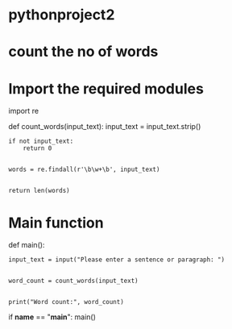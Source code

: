 # pythonproject2
# count the no of words
# Import the required modules
import re


def count_words(input_text):
    input_text = input_text.strip()


    if not input_text:
        return 0


    words = re.findall(r'\b\w+\b', input_text)


    return len(words)

# Main function
def main():

    input_text = input("Please enter a sentence or paragraph: ")


    word_count = count_words(input_text)


    print("Word count:", word_count)


if __name__ == "__main__":
    main()
